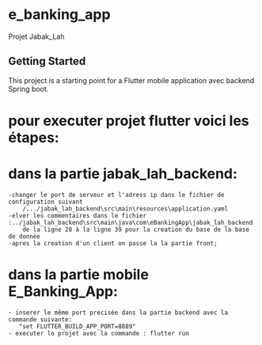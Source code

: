 # e_banking_app

Projet Jabak_Lah

## Getting Started

This project is a starting point for a Flutter mobile application avec backend Spring boot.

# pour executer projet flutter voici les étapes:


   # dans la partie jabak_lah_backend:
    -changer le port de serveur et l'adress ip dans le fichier de configuration suivant 
        /.../jabak_lah_backend\src\main\resources\application.yaml 
    -elver les commentaires dans le fichier :../jabak_lah_backend\src\main\java\com\eBankingApp\jabak_lah_backend
        de la ligne 28 à la ligne 39 pour la creation du base de la base de donnée
    -apres la creation d'un client on passe la la partie front;
   # dans la partie mobile E_Banking_App:
    - inserer le même port precisée dans la partie backend avec la commande suivante:
       "set FLUTTER_BUILD_APP_PORT=8889"
    - executer lo projet avec la commande : flutter run 
